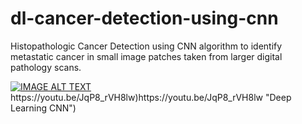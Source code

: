 # dl-cancer-detection-using-cnn
Histopathologic Cancer Detection using CNN algorithm to identify metastatic cancer in small image patches taken from larger digital pathology scans.



[![IMAGE ALT TEXT](http://img.youtube.com/vi/GtlcOowVptU/0.jpg)]([https://www.youtube.com/watch?v=GtlcOowVptU](https://youtu.be/JqP8_rVH8lw)https://youtu.be/JqP8_rVH8lw)https://youtu.be/JqP8_rVH8lw)https://youtu.be/JqP8_rVH8lw "Deep Learning CNN")
